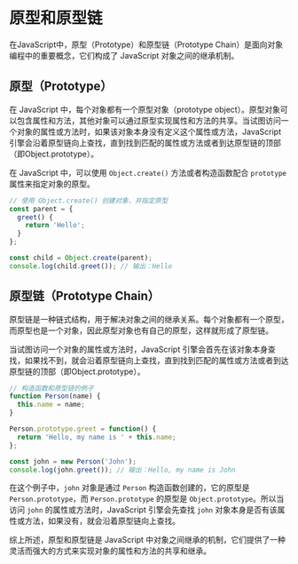 # 原型和原型链

在JavaScript中，原型（Prototype）和原型链（Prototype Chain）是面向对象编程中的重要概念，它们构成了 JavaScript 对象之间的继承机制。

## 原型（Prototype）

在 JavaScript 中，每个对象都有一个原型对象（prototype object）。原型对象可以包含属性和方法，其他对象可以通过原型实现属性和方法的共享。当试图访问一个对象的属性或方法时，如果该对象本身没有定义这个属性或方法，JavaScript 引擎会沿着原型链向上查找，直到找到匹配的属性或方法或者到达原型链的顶部（即Object.prototype）。

在 JavaScript 中，可以使用 `Object.create()` 方法或者构造函数配合 `prototype` 属性来指定对象的原型。

```js
// 使用 Object.create() 创建对象，并指定原型
const parent = {
  greet() {
    return 'Hello';
  }
};

const child = Object.create(parent);
console.log(child.greet()); // 输出：Hello
```

## 原型链（Prototype Chain）

原型链是一种链式结构，用于解决对象之间的继承关系。每个对象都有一个原型，而原型也是一个对象，因此原型对象也有自己的原型，这样就形成了原型链。

当试图访问一个对象的属性或方法时，JavaScript 引擎会首先在该对象本身查找，如果找不到，就会沿着原型链向上查找，直到找到匹配的属性或方法或者到达原型链的顶部（即Object.prototype）。

```js
// 构造函数和原型链的例子
function Person(name) {
  this.name = name;
}

Person.prototype.greet = function() {
  return 'Hello, my name is ' + this.name;
};

const john = new Person('John');
console.log(john.greet()); // 输出：Hello, my name is John
```

在这个例子中，`john` 对象是通过 `Person` 构造函数创建的，它的原型是 `Person.prototype`，而 `Person.prototype` 的原型是 `Object.prototype`。所以当访问 `john` 的属性或方法时，JavaScript 引擎会先查找 `john` 对象本身是否有该属性或方法，如果没有，就会沿着原型链向上查找。

综上所述，原型和原型链是 JavaScript 中对象之间继承的机制，它们提供了一种灵活而强大的方式来实现对象的属性和方法的共享和继承。
